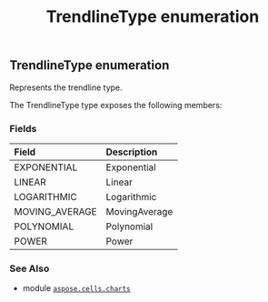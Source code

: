 ﻿---
title: TrendlineType enumeration
second_title: Aspose.Cells for Python via .NET API References
description: 
type: docs
weight: 690
url: /aspose.cells.charts/trendlinetype/
is_root: false
---

## TrendlineType enumeration

Represents the trendline type.



The TrendlineType type exposes the following members:

### Fields
| Field | Description |
| :- | :- |
| EXPONENTIAL | Exponential |
| LINEAR | Linear |
| LOGARITHMIC | Logarithmic |
| MOVING_AVERAGE | MovingAverage |
| POLYNOMIAL | Polynomial |
| POWER | Power |



### See Also
* module [`aspose.cells.charts`](..)
